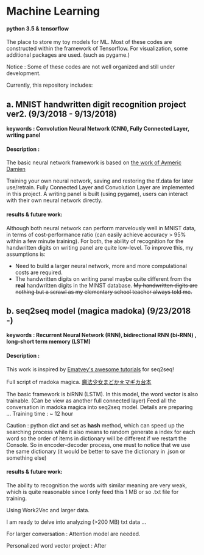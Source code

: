 # Machine Learning 
#### python 3.5 & tensorflow
The place to store my toy models for ML. 
Most of these codes are constructed within the framework of Tensorflow.
For visualization, some additional packages are used. (such as pygame.) 

Notice : Some of these codes are not well organized and still under development.

Currently, this repository includes:


## a. MNIST handwritten digit recognition project ver2.  (9/3/2018 - 9/13/2018)

**keywords : Convolution Neural Network (CNN), Fully Connected Layer, writing panel**

#### Description : 

The basic neural network framework is based on [the work of Aymeric Damien](https://github.com/aymericdamien/TensorFlow-Examples/)

Training your own neural network, saving and restoring the tf.data for later use/retrain.
Fully Connected Layer and Convolution Layer are implemented in this project.
A writing panel is built (using pygame), users can interact with their own neural network directly. 

#### results & future work: 

Although both neural network can perform marvelously well in MNIST data, in terms of cost-performance ratio
(can easily achieve accuracy > 95% within a few minute training).
For both, the ability of recognition for the handwritten digits on writing panel are quite low-level.
To improve this, my assumptions is:
- Need to build a larger neural network, more and more compulational costs are required.
- The handwritten digits on writing panel maybe quite different from the **real** handwritten digits in the MINST database. 
~~My handwritten digits are nothing but a scrawl as my elementary school teacher always told me.~~



## b. seq2seq model (magica madoka)   (9/23/2018 -)

**keywords : Recurrent Neural Network (RNN), bidirectional RNN (bi-RNN) , long-short term memory (LSTM)**

#### Description : 

This work is inspired by [Ematvey's awesome tutorials](https://github.com/ematvey/tensorflow-seq2seq-tutorials) for seq2seq!

Full script of madoka magica. 
[魔法少女まどか☆マギカ台本](https://www22.atwiki.jp/madoka-magica/pages/83.html)

The basic framework is biRNN (LSTM).
In this model, the word vector is also trainable.  (Can be view as another full connected layer)
Feed all the conversation in madoka magica into seq2seq model.
Details are preparing ...
Training time : ~ 12 hour 


Caution : python dict and set as **hash** method, which can speed up the searching process while it also means to random generate a index for each word so the order of items in dictionary will be different if we restart the Console. 
So in encoder-decoder process, one must to notice that we use the same dictionary (it would be better to save the dictionary in .json or something else)

#### results & future work: 

The ability to recognition the words with similar meaning are very weak, which is quite reasonable since I only feed this 1 MB or so .txt file for training.

Using Work2Vec and larger data.

I am ready to delve into analyzing  (>200 MB) txt data  ...

For larger conversation : Attention model are needed.

Personalized word vector project : After 


